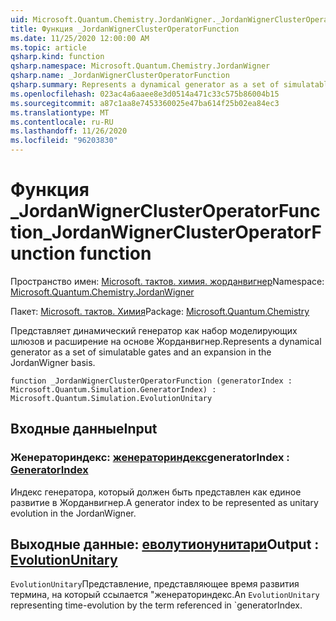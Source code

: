 ```yaml
---
uid: Microsoft.Quantum.Chemistry.JordanWigner._JordanWignerClusterOperatorFunction
title: Функция _JordanWignerClusterOperatorFunction
ms.date: 11/25/2020 12:00:00 AM
ms.topic: article
qsharp.kind: function
qsharp.namespace: Microsoft.Quantum.Chemistry.JordanWigner
qsharp.name: _JordanWignerClusterOperatorFunction
qsharp.summary: Represents a dynamical generator as a set of simulatable gates and an expansion in the JordanWigner basis.
ms.openlocfilehash: 023ac4a6aaee8e3d0514a471c33c575b86004b15
ms.sourcegitcommit: a87c1aa8e7453360025e47ba614f25b02ea84ec3
ms.translationtype: MT
ms.contentlocale: ru-RU
ms.lasthandoff: 11/26/2020
ms.locfileid: "96203830"
---
```

# <a name="_jordanwignerclusteroperatorfunction-function"></a><span data-ttu-id="3f5de-102">Функция _JordanWignerClusterOperatorFunction</span><span class="sxs-lookup"><span data-stu-id="3f5de-102">_JordanWignerClusterOperatorFunction function</span></span>

<span data-ttu-id="3f5de-103">Пространство имен: [Microsoft. тактов. химия. жорданвигнер](xref:Microsoft.Quantum.Chemistry.JordanWigner)</span><span class="sxs-lookup"><span data-stu-id="3f5de-103">Namespace: [Microsoft.Quantum.Chemistry.JordanWigner](xref:Microsoft.Quantum.Chemistry.JordanWigner)</span></span>

<span data-ttu-id="3f5de-104">Пакет: [Microsoft. тактов. Химия](https://nuget.org/packages/Microsoft.Quantum.Chemistry)</span><span class="sxs-lookup"><span data-stu-id="3f5de-104">Package: [Microsoft.Quantum.Chemistry](https://nuget.org/packages/Microsoft.Quantum.Chemistry)</span></span>


<span data-ttu-id="3f5de-105">Представляет динамический генератор как набор моделирующих шлюзов и расширение на основе Жорданвигнер.</span><span class="sxs-lookup"><span data-stu-id="3f5de-105">Represents a dynamical generator as a set of simulatable gates and an expansion in the JordanWigner basis.</span></span>

```qsharp
function _JordanWignerClusterOperatorFunction (generatorIndex : Microsoft.Quantum.Simulation.GeneratorIndex) : Microsoft.Quantum.Simulation.EvolutionUnitary
```


## <a name="input"></a><span data-ttu-id="3f5de-106">Входные данные</span><span class="sxs-lookup"><span data-stu-id="3f5de-106">Input</span></span>

### <a name="generatorindex--generatorindex"></a><span data-ttu-id="3f5de-107">Женераториндекс: [женераториндекс](xref:Microsoft.Quantum.Simulation.GeneratorIndex)</span><span class="sxs-lookup"><span data-stu-id="3f5de-107">generatorIndex : [GeneratorIndex](xref:Microsoft.Quantum.Simulation.GeneratorIndex)</span></span>

<span data-ttu-id="3f5de-108">Индекс генератора, который должен быть представлен как единое развитие в Жорданвигнер.</span><span class="sxs-lookup"><span data-stu-id="3f5de-108">A generator index to be represented as unitary evolution in the JordanWigner.</span></span>



## <a name="output--evolutionunitary"></a><span data-ttu-id="3f5de-109">Выходные данные: [еволутионунитари](xref:Microsoft.Quantum.Simulation.EvolutionUnitary)</span><span class="sxs-lookup"><span data-stu-id="3f5de-109">Output : [EvolutionUnitary](xref:Microsoft.Quantum.Simulation.EvolutionUnitary)</span></span>

<span data-ttu-id="3f5de-110">`EvolutionUnitary`Представление, представляющее время развития термина, на который ссылается "женераториндекс.</span><span class="sxs-lookup"><span data-stu-id="3f5de-110">An `EvolutionUnitary` representing time-evolution by the term referenced in \`generatorIndex.</span></span>